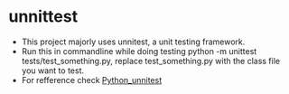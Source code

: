 # unnittest
- This project majorly uses unnitest, a unit testing framework.
- Run this in commandline while doing testing  python -m unittest tests/test_something.py, replace test_something.py with the class file you want to test.
- For refference check [Python_unnitest](https://docs.python.org/3/library/unittest.html)